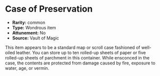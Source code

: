 
# Case of Preservation

* **Rarity:** common
* **Type:** Wondrous item
* **Attunement:** No
* **Source:** Vault of Magic


This item appears to be a standard map or scroll case fashioned of well-oiled leather. You can store up to ten rolled-up sheets of paper or five rolled-up sheets of parchment in this container. While ensconced in the case, the contents are protected from damage caused by fire, exposure to water, age, or vermin.
